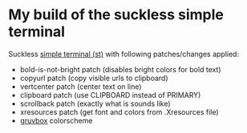 # My build of the suckless simple terminal
Suckless [simple terminal (st)](https://st.suckless.org/) with following patches/changes applied:
- bold-is-not-bright patch (disables bright colors for bold text)
- copyurl patch (copy visible urls to clipboard)
- vertcenter patch (center text on line)
- clipboard patch (use CLIPBOARD instead of PRIMARY)
- scrollback patch (exactly what is sounds like)
- xresources patch (get font and colors from .Xresources file)
- [gruvbox](https://github.com/morhetz/gruvbox) colorscheme
